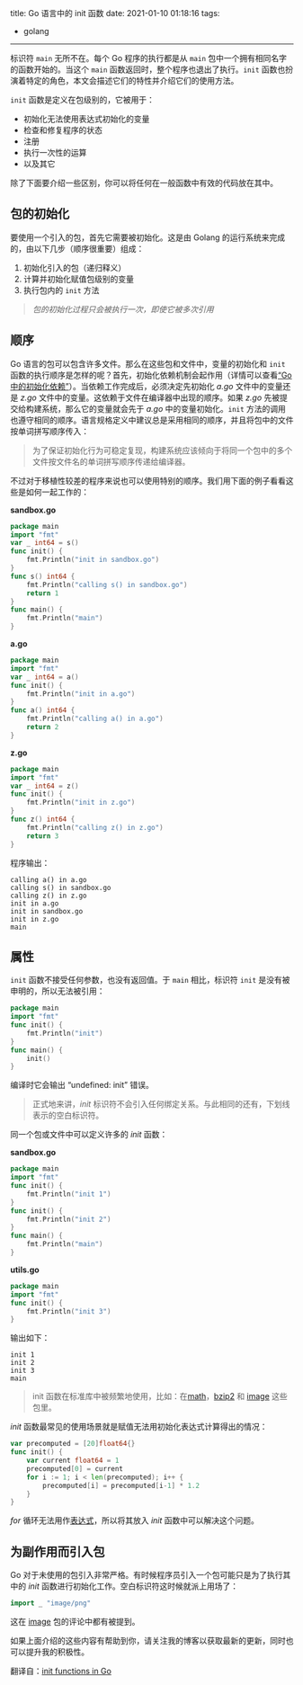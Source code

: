 title: Go 语言中的 init 函数
date: 2021-01-10 01:18:16
tags:

- golang
---

标识符 `main` 无所不在。每个 Go 程序的执行都是从 `main` 包中一个拥有相同名字的函数开始的。当这个 `main` 函数返回时，整个程序也退出了执行。`init` 函数也扮演着特定的角色，本文会描述它们的特性并介绍它们的使用方法。

`init` 函数是定义在包级别的，它被用于：

* 初始化无法使用表达式初始化的变量
* 检查和修复程序的状态
* 注册
* 执行一次性的运算
* 以及其它

除了下面要介绍一些区别，你可以将任何在一般函数中有效的代码放在其中。

## 包的初始化

要使用一个引入的包，首先它需要被初始化。这是由 Golang 的运行系统来完成的，由以下几步（顺序很重要）组成：

1. 初始化引入的包（递归释义）
2. 计算并初始化赋值包级别的变量
3. 执行包内的 `init` 方法

> *包的初始化过程只会被执行一次，即使它被多次引用*
<!--more-->

## 顺序

Go 语言的包可以包含许多文件。那么在这些包和文件中，变量的初始化和 `init` 函数的执行顺序是怎样的呢？首先，初始化依赖机制会起作用（详情可以查看[“Go 中的初始化依赖”](https://medium.com/golangspec/initialization-dependencies-in-go-51ae7b53f24c)）。当依赖工作完成后，必须决定先初始化 *a.go* 文件中的变量还是 *z.go* 文件中的变量。这依赖于文件在编译器中出现的顺序。如果 *z.go* 先被提交给构建系统，那么它的变量就会先于 *a.go* 中的变量初始化。`init` 方法的调用也遵守相同的顺序。语言规格定义中建议总是采用相同的顺序，并且将包中的文件按单词拼写顺序传入：

> 为了保证初始化行为可稳定复现，构建系统应该倾向于将同一个包中的多个文件按文件名的单词拼写顺序传递给编译器。

不过对于移植性较差的程序来说也可以使用特别的顺序。我们用下面的例子看看这些是如何一起工作的：

**sandbox.go**

```go
package main
import "fmt"
var _ int64 = s()
func init() {
    fmt.Println("init in sandbox.go")
}
func s() int64 {
    fmt.Println("calling s() in sandbox.go")
    return 1
}
func main() {
    fmt.Println("main")
}
```

**a.go**

```go
package main
import "fmt"
var _ int64 = a()
func init() {
    fmt.Println("init in a.go")
}
func a() int64 {
    fmt.Println("calling a() in a.go")
    return 2
}
```

**z.go**

```go
package main
import "fmt"
var _ int64 = z()
func init() {
    fmt.Println("init in z.go")
}
func z() int64 {
    fmt.Println("calling z() in z.go")
    return 3
}
```

程序输出：

```shell
calling a() in a.go
calling s() in sandbox.go
calling z() in z.go
init in a.go
init in sandbox.go
init in z.go
main
```

## 属性

`init` 函数不接受任何参数，也没有返回值。于 `main` 相比，标识符 `init` 是没有被申明的，所以无法被引用：

```go
package main
import "fmt"
func init() {
    fmt.Println("init")
}
func main() {
    init()
}
```

编译时它会输出 “undefined: init” 错误。

> 正式地来讲，*init* 标识符不会引入任何绑定关系。与此相同的还有，下划线表示的空白标识符。

同一个包或文件中可以定义许多的 *init* 函数：

**sandbox.go**

```go
package main
import "fmt"
func init() {
    fmt.Println("init 1")
}
func init() {
    fmt.Println("init 2")
}
func main() {
    fmt.Println("main")
}
```

**utils.go**

```go
package main
import "fmt"
func init() {
    fmt.Println("init 3")
}
```

输出如下：

```shell
init 1
init 2
init 3
main
```

> init 函数在标准库中被频繁地使用，比如：在[math](https://github.com/golang/go/blob/2878cf14f3bb4c097771e50a481fec43962d7401/src/math/pow10.go#L33)，[bzip2](https://github.com/golang/go/blob/2878cf14f3bb4c097771e50a481fec43962d7401/src/compress/bzip2/bzip2.go#L479) 和 [image](https://github.com/golang/go/blob/2d573eee8ae532a3720ef4efbff9c8f42b6e8217/src/image/gif/reader.go#L511) 这些包里。

*init* 函数最常见的使用场景就是赋值无法用初始化表达式计算得出的情况：

```go
var precomputed = [20]float64{}
func init() {
    var current float64 = 1
    precomputed[0] = current
    for i := 1; i < len(precomputed); i++ {
        precomputed[i] = precomputed[i-1] * 1.2
    }
}
```

*for* 循环无法用作[表达式](https://golang.org/ref/spec#Expression)，所以将其放入 *init* 函数中可以解决这个问题。

## 为副作用而引入包

Go 对于未使用的包引入非常严格。有时候程序员引入一个包可能只是为了执行其中的 *init* 函数进行初始化工作。空白标识符这时候就派上用场了：

```go
import _ "image/png"
```

这在 [image](https://github.com/golang/go/blob/0104a31b8fbcbe52728a08867b26415d282c35d2/src/image/image.go#L10) 包的评论中都有被提到。

如果上面介绍的这些内容有帮助到你，请关注我的博客以获取最新的更新，同时也可以提升我的积极性。





翻译自：[init functions in Go](https://medium.com/golangspec/init-functions-in-go-eac191b3860a)

